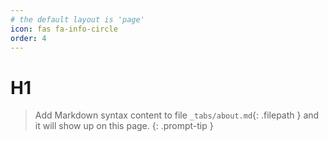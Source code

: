 ```yaml
---
# the default layout is 'page'
icon: fas fa-info-circle
order: 4
---
```

# H1

> Add Markdown syntax content to file `_tabs/about.md`{: .filepath } and it will show up on this page.
{: .prompt-tip }
